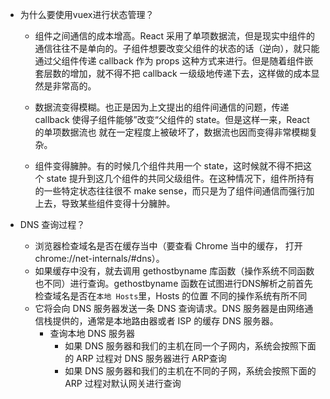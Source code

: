 + 为什么要使用vuex进行状态管理？
    - 组件之间通信的成本增高。React 采用了单项数据流，但是现实中组件的通信往往不是单向的。子组件想要改变父组件的状态的话（逆向），就只能通过父组件传递 callback 作为 props 这种方式来进行。但是随着组件嵌套层数的增加，就不得不把 callback 一级级地传递下去，这样做的成本显然是非常高的。
    
    - 数据流变得模糊。也正是因为上文提出的组件间通信的问题，传递 callback 使得子组件能够”改变“父组件的 state。但是这样一来，React 的单项数据流也
    就在一定程度上被破坏了，数据流也因而变得非常模糊复杂。
    
    - 组件变得臃肿。有的时候几个组件共用一个 state，这时候就不得不把这个 state 提升到这几个组件的共同父级组件。在这种情况下，组件所持有的一些特定状态往往很不 make sense，而只是为了组件间通信而强行加上去，导致某些组件变得十分臃肿。

+ DNS 查询过程？
    - 浏览器检查域名是否在缓存当中（要查看 Chrome 当中的缓存， 打开 chrome://net-internals/#dns）。
    - 如果缓存中没有，就去调用 gethostbyname 库函数（操作系统不同函数也不同）进行查询。gethostbyname 函数在试图进行DNS解析之前首先检查域名是否在`本地 Hosts`里，Hosts 的位置 不同的操作系统有所不同
    - 它将会向 DNS 服务器发送一条 DNS 查询请求。DNS 服务器是由网络通信栈提供的，通常是本地路由器或者 ISP 的缓存 DNS 服务器。
	    - 查询本地 DNS 服务器
	        - 如果 DNS 服务器和我们的主机在同一个子网内，系统会按照下面的 ARP 过程对 DNS 服务器进行 ARP查询
	        - 如果 DNS 服务器和我们的主机在不同的子网，系统会按照下面的 ARP 过程对默认网关进行查询